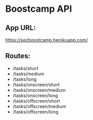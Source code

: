 # Boostcamp API

## App URL:

https://socboostcamp.herokuapp.com/

## Routes:

- /tasks/short
- /tasks/medium
- /tasks/long
- /tasks/onscreen/short
- /tasks/onscreen/medium
- /tasks/onscreen/long
- /tasks/offscreen/short
- /tasks/offscreen/medium
- /tasks/offscreen/long

<!-- # The Back End Project Example

Some starter code to get you up and running quickly.

[![Deploy](https://www.herokucdn.com/deploy/button.svg)](https://heroku.com/deploy?template=https://github.com/cwissy/examples_back-end-project-week)

## Guide

[You can find the guide in this Google Doc](https://docs.google.com/document/d/1-8q034OBs1GMuMSMYuUYrpAEg37zh8qBMCOBcJoQamk/edit?usp=sharing) -->
